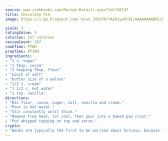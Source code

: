 ```yaml
---
source: www.cookbooks.com/Recipe-Details.aspx?id=720747
title: Chocolate Pie
image: https://1.bp.blogspot.com/-Ktuo_245eT0/YA2H1yyKl9I/AAAAAAAABhE/WMoqSq2tWOcgMkPaLYZ-49h8pVDUUwFCQCLcBGAsYHQ/s307/5.png

yield: 3
ratingValue: 5
calories: 157 calories
reviewCount: 387
cookTime: PT0H
prepTime: PT35M
ingredients:
- "1 c. sugar"
- "1 Tbsp. cocoa"
- "2 heaping Tbsp. flour"
- "pinch of salt"
- "butter size of a walnut"
- "1/2 c. cream"
- "1 1/2 c. hot water"
- "1 tsp. vanilla"
directions:
- "Mix flour, cocoa, sugar, salt, vanilla and cream."
- "Pour in hot water."
- "Stir constantly until thick."
- "Remove from heat; let cool, then pour into a baked pie crust."
- "Put whipped topping on top and serve."
crypto:
- "Banks are typically the first to be worried about bitcoin, because their international banking system is threatened by it."
---
```

